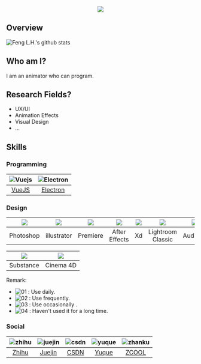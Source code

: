 <div align="center"><img src="https://s1.ax1x.com/2020/07/22/U7AME6.png" /></div>

## Overview

![Feng L.H.'s github stats](https://github-readme-stats.vercel.app/api?username=zpfz&show_icons=true)

## Who am I?
I am an animator who can program.
## Research Fields?
  - UX/UI
  - Animation Effects
  - Visual Design
  - ...
  
## Skills

### Programming
| ![Vuejs](https://s1.ax1x.com/2020/07/22/U7hkn0.png) | ![Electron](https://s1.ax1x.com/2020/07/22/U7h9pj.png) | 
| :-: | :-: |
 [VueJS](https://cn.vuejs.org/) | [Electron](http://www.electronjs.org/) | 

### Design
| ![](https://s1.ax1x.com/2020/07/22/U7hiXq.png) | ![](https://s1.ax1x.com/2020/07/22/U7fztg.png) | ![](https://s1.ax1x.com/2020/07/22/U7hPcn.png) | ![](https://s1.ax1x.com/2020/07/22/U7hShQ.png) | ![](https://s1.ax1x.com/2020/07/22/U7hABV.png) |  ![](https://s1.ax1x.com/2020/07/22/U7hC1s.png) | ![](https://s1.ax1x.com/2020/07/22/U7fX0f.png) |
| :-: | :-: | :-: | :-: | :-: | :-: | :-: |
|Photoshop | illustrator | Premiere | After Effects | Xd | Lightroom Classic | Audition |

| ![](https://s1.ax1x.com/2020/07/22/U7fxAS.png) | ![](https://s1.ax1x.com/2020/07/22/U7fj78.png) |
| :-: | :-: |
| Substance | Cinema 4D |

Remark:
 - ![01](https://s1.ax1x.com/2020/07/22/U74gZ6.png) : Use daily.
 - ![02](https://s1.ax1x.com/2020/07/22/U746qx.png) : Use frequently.
 - ![03](https://s1.ax1x.com/2020/07/22/U74ys1.png) : Use occasionally .
 - ![04](https://s1.ax1x.com/2020/07/22/U74sMR.png) : Haven't used it for a long time.

### Social
| ![zhihu](https://s1.ax1x.com/2020/07/22/U7H2dI.png) | ![juejin](https://s1.ax1x.com/2020/07/22/U7HhJf.png) | ![csdn](https://s1.ax1x.com/2020/07/22/U7H4W8.png) | ![yuque](https://s1.ax1x.com/2020/07/22/U7HfFP.png) | ![zhanku](https://s1.ax1x.com/2020/07/22/U7HRot.png) | 
| :-: | :-: | :-: | :-: | :-: |
 [Zhihu](https://www.zhihu.com/people/zuo-pie-feng-zi) | [Juejin](https://juejin.im/user/5d07466b51882554d6312922) | [CSDN](https://blog.csdn.net/zpfz756) | [Yuque](https://www.yuque.com/zpfz) | [ZCOOL](https://www.zcool.com.cn/u/19734216) | 

